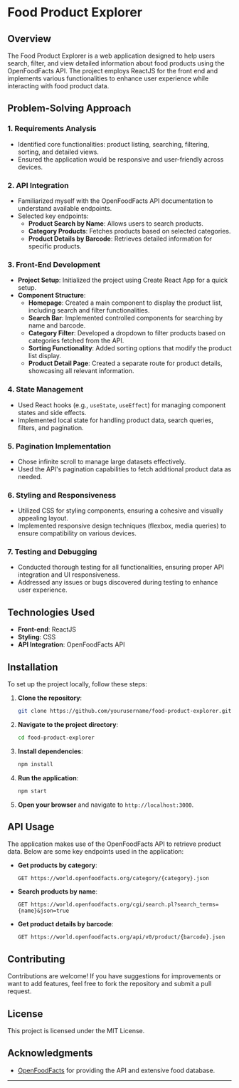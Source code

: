 # Food Product Explorer

## Overview

The Food Product Explorer is a web application designed to help users search, filter, and view detailed information about food products using the OpenFoodFacts API. The project employs ReactJS for the front end and implements various functionalities to enhance user experience while interacting with food product data.

## Problem-Solving Approach

### 1. **Requirements Analysis**
   - Identified core functionalities: product listing, searching, filtering, sorting, and detailed views.
   - Ensured the application would be responsive and user-friendly across devices.

### 2. **API Integration**
   - Familiarized myself with the OpenFoodFacts API documentation to understand available endpoints.
   - Selected key endpoints:
     - **Product Search by Name**: Allows users to search products.
     - **Category Products**: Fetches products based on selected categories.
     - **Product Details by Barcode**: Retrieves detailed information for specific products.

### 3. **Front-End Development**
   - **Project Setup**: Initialized the project using Create React App for a quick setup.
   - **Component Structure**:
     - **Homepage**: Created a main component to display the product list, including search and filter functionalities.
     - **Search Bar**: Implemented controlled components for searching by name and barcode.
     - **Category Filter**: Developed a dropdown to filter products based on categories fetched from the API.
     - **Sorting Functionality**: Added sorting options that modify the product list display.
     - **Product Detail Page**: Created a separate route for product details, showcasing all relevant information.

### 4. **State Management**
   - Used React hooks (e.g., `useState`, `useEffect`) for managing component states and side effects.
   - Implemented local state for handling product data, search queries, filters, and pagination.

### 5. **Pagination Implementation**
   - Chose infinite scroll to manage large datasets effectively.
   - Used the API's pagination capabilities to fetch additional product data as needed.

### 6. **Styling and Responsiveness**
   - Utilized CSS for styling components, ensuring a cohesive and visually appealing layout.
   - Implemented responsive design techniques (flexbox, media queries) to ensure compatibility on various devices.

### 7. **Testing and Debugging**
   - Conducted thorough testing for all functionalities, ensuring proper API integration and UI responsiveness.
   - Addressed any issues or bugs discovered during testing to enhance user experience.

## Technologies Used

- **Front-end**: ReactJS
- **Styling**: CSS
- **API Integration**: OpenFoodFacts API

## Installation

To set up the project locally, follow these steps:

1. **Clone the repository**:
   ```bash
   git clone https://github.com/yourusername/food-product-explorer.git
   ```

2. **Navigate to the project directory**:
   ```bash
   cd food-product-explorer
   ```

3. **Install dependencies**:
   ```bash
   npm install
   ```

4. **Run the application**:
   ```bash
   npm start
   ```

5. **Open your browser** and navigate to `http://localhost:3000`.

## API Usage

The application makes use of the OpenFoodFacts API to retrieve product data. Below are some key endpoints used in the application:

- **Get products by category**:
  ```
  GET https://world.openfoodfacts.org/category/{category}.json
  ```

- **Search products by name**:
  ```
  GET https://world.openfoodfacts.org/cgi/search.pl?search_terms={name}&json=true
  ```

- **Get product details by barcode**:
  ```
  GET https://world.openfoodfacts.org/api/v0/product/{barcode}.json
  ```

## Contributing

Contributions are welcome! If you have suggestions for improvements or want to add features, feel free to fork the repository and submit a pull request.

## License

This project is licensed under the MIT License.

## Acknowledgments

- [OpenFoodFacts](https://world.openfoodfacts.org/) for providing the API and extensive food database.

---


